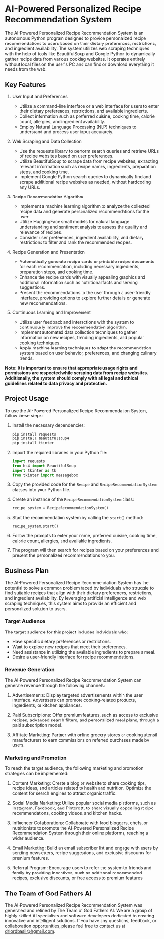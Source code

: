 # AI-Powered Personalized Recipe Recommendation System

The AI-Powered Personalized Recipe Recommendation System is an autonomous Python program designed to provide personalized recipe recommendations to users based on their dietary preferences, restrictions, and ingredient availability. The system utilizes web scraping techniques with the help of tools like BeautifulSoup and Google Python to dynamically gather recipe data from various cooking websites. It operates entirely without local files on the user's PC and can find or download everything it needs from the web.

## Key Features

1. User Input and Preferences
   - Utilize a command-line interface or a web interface for users to enter their dietary preferences, restrictions, and available ingredients.
   - Collect information such as preferred cuisine, cooking time, calorie count, allergies, and ingredient availability.
   - Employ Natural Language Processing (NLP) techniques to understand and process user input accurately.

2. Web Scraping and Data Collection
   - Use the requests library to perform search queries and retrieve URLs of recipe websites based on user preferences.
   - Utilize BeautifulSoup to scrape data from recipe websites, extracting relevant information such as recipe names, ingredients, preparation steps, and cooking time.
   - Implement Google Python search queries to dynamically find and scrape additional recipe websites as needed, without hardcoding any URLs.

3. Recipe Recommendation Algorithm
   - Implement a machine learning algorithm to analyze the collected recipe data and generate personalized recommendations for the user.
   - Utilize HuggingFace small models for natural language understanding and sentiment analysis to assess the quality and relevance of recipes.
   - Consider user preferences, ingredient availability, and dietary restrictions to filter and rank the recommended recipes.

4. Recipe Generation and Presentation
   - Automatically generate recipe cards or printable recipe documents for each recommendation, including necessary ingredients, preparation steps, and cooking time.
   - Enhance the recipe cards with visually appealing graphics and additional information such as nutritional facts and serving suggestions.
   - Present the recommendations to the user through a user-friendly interface, providing options to explore further details or generate new recommendations.

5. Continuous Learning and Improvement
   - Utilize user feedback and interactions with the system to continuously improve the recommendation algorithm.
   - Implement automated data collection techniques to gather information on new recipes, trending ingredients, and popular cooking techniques.
   - Apply machine learning techniques to adapt the recommendation system based on user behavior, preferences, and changing culinary trends.

**Note: It is important to ensure that appropriate usage rights and permissions are respected while scraping data from recipe websites. Additionally, the system should comply with all legal and ethical guidelines related to data privacy and protection.**

## Project Usage

To use the AI-Powered Personalized Recipe Recommendation System, follow these steps:

1. Install the necessary dependencies:
   ```python
   pip install requests
   pip install beautifulsoup4
   pip install tkinter
   ```

2. Import the required libraries in your Python file:
   ```python
   import requests
   from bs4 import BeautifulSoup
   import tkinter as tk
   from tkinter import messagebox
   ```

3. Copy the provided code for the `Recipe` and `RecipeRecommendationSystem` classes into your Python file.

4. Create an instance of the `RecipeRecommendationSystem` class:
   ```python
   recipe_system = RecipeRecommendationSystem()
   ```

5. Start the recommendation system by calling the `start()` method:
   ```python
   recipe_system.start()
   ```

6. Follow the prompts to enter your name, preferred cuisine, cooking time, calorie count, allergies, and available ingredients.
 
7. The program will then search for recipes based on your preferences and present the personalized recommendations to you.

## Business Plan

The AI-Powered Personalized Recipe Recommendation System has the potential to solve a common problem faced by individuals who struggle to find suitable recipes that align with their dietary preferences, restrictions, and ingredient availability. By leveraging artificial intelligence and web scraping techniques, this system aims to provide an efficient and personalized solution to users.

### Target Audience

The target audience for this project includes individuals who:
- Have specific dietary preferences or restrictions.
- Want to explore new recipes that meet their preferences.
- Need assistance in utilizing the available ingredients to prepare a meal.
- Desire a user-friendly interface for recipe recommendations.

### Revenue Generation

The AI-Powered Personalized Recipe Recommendation System can generate revenue through the following channels:

1. Advertisements: Display targeted advertisements within the user interface. Advertisers can promote cooking-related products, ingredients, or kitchen appliances.

2. Paid Subscriptions: Offer premium features, such as access to exclusive recipes, advanced search filters, and personalized meal plans, through a paid subscription model.

3. Affiliate Marketing: Partner with online grocery stores or cooking utensil manufacturers to earn commissions on referred purchases made by users.

### Marketing and Promotion

To reach the target audience, the following marketing and promotion strategies can be implemented:

1. Content Marketing: Create a blog or website to share cooking tips, recipe ideas, and articles related to health and nutrition. Optimize the content for search engines to attract organic traffic.

2. Social Media Marketing: Utilize popular social media platforms, such as Instagram, Facebook, and Pinterest, to share visually appealing recipe recommendations, cooking videos, and kitchen hacks.

3. Influencer Collaborations: Collaborate with food bloggers, chefs, or nutritionists to promote the AI-Powered Personalized Recipe Recommendation System through their online platforms, reaching a wider audience.

4. Email Marketing: Build an email subscriber list and engage with users by sending newsletters, recipe suggestions, and exclusive discounts for premium features.

5. Referral Program: Encourage users to refer the system to friends and family by providing incentives, such as additional recommended recipes, exclusive discounts, or free access to premium features.

## The Team of God Fathers AI

The AI-Powered Personalized Recipe Recommendation System was generated and refined by The Team of God Fathers AI. We are a group of highly skilled AI specialists and software developers dedicated to creating innovative and intelligent solutions. If you have any questions, feedback, or collaboration opportunities, please feel free to contact us at drlordbasil@hgmail.com.

